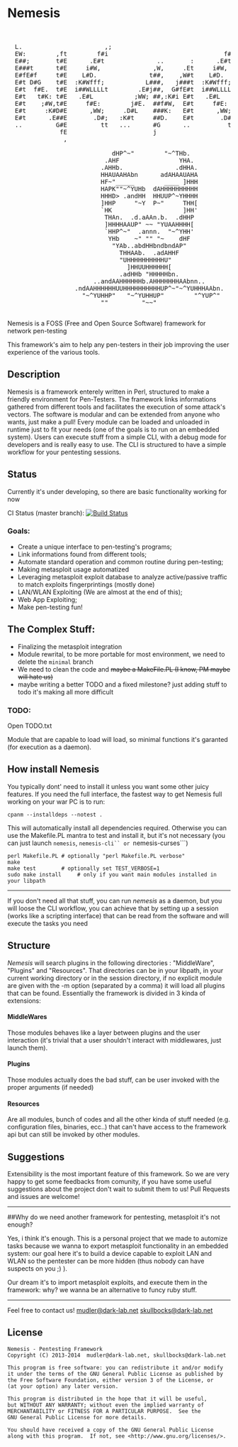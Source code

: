 Nemesis
=======

<pre>
                                                                                       
                                                                                           
  L.                      ,;                                ,;           .                .
  EW:        ,ft        f#i                               f#i           ;W  t            ;W
  E##;       t#E      .E#t              ..       :      .E#t           f#E  Ej          f#E
  E###t      t#E     i#W,              ,W,     .Et     i#W,          .E#f   E#,       .E#f 
  E#fE#f     t#E    L#D.              t##,    ,W#t    L#D.          iWW;    E#t      iWW;  
  E#t D#G    t#E  :K#Wfff;           L###,   j###t  :K#Wfff;       L##Lffi  E#t     L##Lffi
  E#t  f#E.  t#E  i##WLLLLt        .E#j##,  G#fE#t  i##WLLLLt     tLLG##L   E#t    tLLG##L 
  E#t   t#K: t#E   .E#L           ;WW; ##,:K#i E#t   .E#L           ,W#i    E#t      ,W#i  
  E#t    ;#W,t#E     f#E:        j#E.  ##f#W,  E#t     f#E:        j#E.     E#t     j#E.   
  E#t     :K#D#E      ,WW;     .D#L    ###K:   E#t      ,WW;     .D#j       E#t   .D#j     
  E#t      .E##E       .D#;   :K#t     ##D.    E#t       .D#;   ,WK,        E#t  ,WK,      
  ..         G#E         tt   ...      #G      ..          tt   EG.         E#t  EG.       
              fE                       j                        ,           ,;.  ,         
               ,                                                

                            dHP^~"        "~^THb.
                          .AHF                YHA.  
                         .AHHb.              .dHHA.  
                         HHAUAAHAbn      adAHAAUAHA  
                         HF~"_____        ____ ]HHH 
                         HAPK""~^YUHb  dAHHHHHHHHHH
                         HHHD> .andHH  HHUUP^~YHHHH
                         ]HHP     "~Y  P~"     THH[ 
                         `HK                   ]HH'  
                          THAn.  .d.aAAn.b.  .dHHP
                          ]HHHHAAUP" ~~ "YUAAHHHH[
                          `HHP^~"  .annn.  "~^YHH'
                           YHb    ~" "" "~    dHF
                            "YAb..abdHHbndbndAP"
                              THHAAb.  .adAHHF
                              "UHHHHHHHHHHU"     
                                ]HHUUHHHHHH[
                              .adHHb "HHHHHbn.
                       ..andAAHHHHHHb.AHHHHHHHAAbnn..
                  .ndAAHHHHHHUUHHHHHHHHHHUP^~"~^YUHHHAAbn.
                    "~^YUHHP"   "~^YUHHUP"        "^YUP^"
                         ""         "~~"

</pre>


Nemesis is a FOSS (Free and Open Source Software) framework for network pen-testing


This framework's aim to help any pen-testers in their job improving the user experience of the various tools.


## Description
Nemesis is a framework enterely written in Perl, structured to make a friendly environment for Pen-Testers.
The framework links informations gathered from different tools and facilitates the execution of some attack's vectors.
The software is modular and can be extended from anyone who wants, just make a pull!
Every module can be loaded and unloaded in runtime just to fit your needs (one of the goals is to run on an embedded system).
Users can execute stuff from a simple CLI, with a debug mode for developers and is really easy to use.
The CLI is structured to have a simple workflow for your pentesting sessions.

## Status
Currently it's under developing, so there are basic functionality working for now


CI Status (master branch): [![Build Status](https://travis-ci.org/dark-lab/Nemesis.png?branch=master)](https://travis-ci.org/dark-lab/Nemesis)

### Goals:

* Create a unique interface to pen-testing's programs;
* Link informations found from different tools;
* Automate standard operation and common routine during pen-testing;
* Making metasploit usage automatized
* Leveraging metasploit exploit database to analyze active/passive traffic to match exploits fingerprintings (mostly done)
* LAN/WLAN Exploiting (We are almost at the end of this);
* Web App Exploiting;
* Make pen-testing fun!

## The Complex Stuff:
* Finalizing the metasploit integration
* Module rewrital, to be more portable for most environment, we need to delete the ```minimal``` branch
* We need to clean the code and <del>maybe a MakeFile.PL (I know, PM maybe will hate us)</del>
* maybe writing a better TODO and a fixed milestone? just adding stuff to todo it's making all more difficult

### TODO:

Open TODO.txt


Module that are capable to load will load, so minimal functions it's garanted (for execution as a daemon).


## How install Nemesis

You typically dont' need to install it unless you want some other juicy features.
If you need the full interface, the fastest way to get Nemesis full working on your war PC is to run:

```cpanm --installdeps --notest .```

This will automatically install all dependencies required.
Otherwise you can use the Makefile.PL mantra  to test and install it, but it's not necessary (you can just launch ```nemesis```, ```nemesis-cli`` or ```nemesis-curses```)

```
perl Makefile.PL # optionally "perl Makefile.PL verbose"
make
make test        # optionally set TEST_VERBOSE=1
sudo make install     # only if you want main modules installed in your libpath
```


***
If you don't need all that stuff, you can run *nemesis* as a daemon, but you will loose the CLI workflow, you can achieve that by setting up a session (works like a scripting interface) that can be read from the software and will execute the tasks you need

## Structure

*Nemesis* will search plugins in the following directories : "MiddleWare", "Plugins" and "Resources".
That directories can be in your libpath, in your current working directory or in the session directory, if no explicit module are given with the -m option (separated by a comma) it will load all plugins that can be found.
Essentially the framework is divided in 3 kinda of extensions:


#### MiddleWares

Those modules behaves like a layer between plugins and the user interaction (it's trivial that a user shouldn't interact with middlewares, just launch them).

#### Plugins

Those modules actually does the bad stuff, can be user invoked with the proper arguments (if needed)

#### Resources

Are all modules, bunch of codes and all the other kinda of stuff needed (e.g. configuration files, binaries, ecc..) that can't have access to the framework api but can still be invoked by other modules.

## Suggestions
Extensibility is the most important feature of this framework. 
So we are very happy to get some feedbacks from comunity, if you have some useful suggestions about the project don't wait to submit them to us! Pull Requests and issues are welcome!


***

##Why do we need another framework for pentesting, metasploit it's not enough?

Yes, i think it's enough. This is a personal project that we made to automize tasks because we wanna to export metasploit functionality in an embedded system: our goal here it's to build a device capable to exploit LAN and WLAN so the pentester can be more hidden (thus nobody can have suspects on you  ;)  ).

Our dream it's to import metasploit exploits, and execute them in the framework: why? we wanna be an alternative to funcy ruby stuff.

***

Feel free to contact us! 
mudler@dark-lab.net skullbocks@dark-lab.net


## License
    Nemesis - Pentesting Framework
    Copyright (C) 2013-2014  mudler@dark-lab.net, skullbocks@dark-lab.net

    This program is free software: you can redistribute it and/or modify
    it under the terms of the GNU General Public License as published by
    the Free Software Foundation, either version 3 of the License, or
    (at your option) any later version.

    This program is distributed in the hope that it will be useful,
    but WITHOUT ANY WARRANTY; without even the implied warranty of
    MERCHANTABILITY or FITNESS FOR A PARTICULAR PURPOSE.  See the
    GNU General Public License for more details.

    You should have received a copy of the GNU General Public License
    along with this program.  If not, see <http://www.gnu.org/licenses/>.
